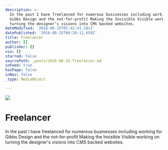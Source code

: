 ```yaml
---
description: >-
  In the past I have freelanced for numerous businesses including working for
  Gibbs Design and the not-for-profit Making the Invisible Visible working on
  turning the designer’s visions into CMS backed websites.
dateModified: '2016-08-25T05:42:41.101Z'
datePublished: '2016-08-25T08:28:11.659Z'
title: Freelancer
author: []
publisher: {}
via: {}
starred: false
sourcePath: _posts/2016-08-25-freelancer.md
inFeed: true
hasPage: false
inNav: false
_type: MediaObject

---
```

![](https://the-grid-user-content.s3-us-west-2.amazonaws.com/4f1788e4-b3a3-466d-b897-378b408ba07a.jpg)

# Freelancer

In the past I have freelanced for numerous businesses including working for Gibbs Design and the not-for-profit Making the Invisible Visible working on turning the designer's visions into CMS backed websites.
